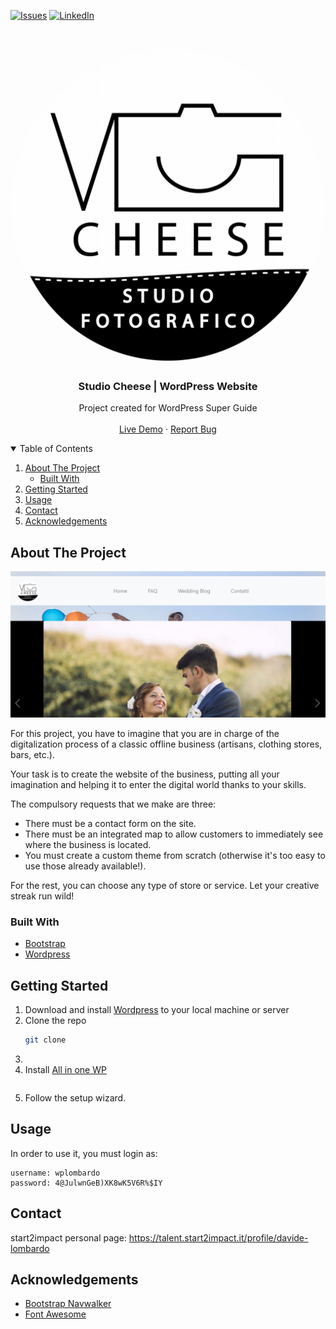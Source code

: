 <!-- PROJECT SHIELDS -->
<!--
*** I'm using markdown "reference style" links for readability.
*** Reference links are enclosed in brackets [ ] instead of parentheses ( ).
*** See the bottom of this document for the declaration of the reference variables
*** for contributors-url, forks-url, etc. This is an optional, concise syntax you may use.
*** https://www.markdownguide.org/basic-syntax/#reference-style-links
-->

[![Issues][issues-shield]][issues-url]
[![LinkedIn][linkedin-shield]][linkedin-url]

<!-- PROJECT LOGO -->
<br />
<p align="center">
  <a href="">
    <img src="/img/cheese-logo.jpg" alt="Screenshot" style="border-radius: 9999px;">
  </a>

  <h3 align="center">Studio Cheese | WordPress Website</h3>

  <p align="center">
    Project created for WordPress Super Guide
    <br />
    <br />
    <a href="">Live Demo</a>
    ·
    <a href="/issues">Report Bug</a>
  </p>
</p>

<!-- TABLE OF CONTENTS -->
<details open="open">
  <summary>Table of Contents</summary>
  <ol>
    <li>
      <a href="#about-the-project">About The Project</a>
      <ul>
        <li><a href="#built-with">Built With</a></li>
      </ul>
    </li>
    <li><a href="#getting-started">Getting Started</a></li>
    <li><a href="#usage">Usage</a></li>
    <li><a href="#contact">Contact</a></li>
    <li><a href="#acknowledgements">Acknowledgements</a></li>
  </ol>
</details>

<!-- ABOUT THE PROJECT -->

## About The Project

[![Website Screenshot][product-screenshot]](https://example.com)

For this project, you have to imagine that you are in charge of the digitalization process of a classic offline business (artisans, clothing stores, bars, etc.).

Your task is to create the website of the business, putting all your imagination and helping it to enter the digital world thanks to your skills.

The compulsory requests that we make are three:
- There must be a contact form on the site.
- There must be an integrated map to allow customers to immediately see where the business is located.
- You must create a custom theme from scratch (otherwise it's too easy to use those already available!).

For the rest, you can choose any type of store or service. Let your creative streak run wild!

### Built With

- [Bootstrap](https://getbootstrap.com)
- [Wordpress](https://wordpress.org)

<!-- GETTING STARTED -->

## Getting Started

1. Download and install [Wordpress](https://wordpress.org) to your local machine or server
2. Clone the repo
   ```sh
   git clone 
   ```
3. 
4. Install [ All in one WP ](https://it.wordpress.org/plugins/all-in-one-wp-migration/) 
   ```
   
   ```
5. Follow the setup wizard.


<!-- Usage -->

## Usage

In order to use it, you must login as:

```text
username: wplombardo
password: 4@JulwnGeB)XK8wK5V6R%$IY
```

<!-- CONTACT -->

## Contact

start2impact personal page: https://talent.start2impact.it/profile/davide-lombardo

<!-- ACKNOWLEDGEMENTS -->

## Acknowledgements

- [Bootstrap Navwalker](https://github.com/wp-bootstrap/wp-bootstrap-navwalker/)
- [Font Awesome](https://fontawesome.com)

<!-- MARKDOWN LINKS & IMAGES -->
<!-- https://www.markdownguide.org/basic-syntax/#reference-style-links -->

[issues-shield]: https://img.shields.io/github/issues/davide-lombardo/studio-cheese-theme/repo.svg?style=for-the-badge
[issues-url]: https://github.com/davide-lombardo/studio-cheese-theme/issues
[linkedin-shield]: https://img.shields.io/badge/-LinkedIn-black.svg?style=for-the-badge&logo=linkedin&colorB=555
[linkedin-url]: https://www.linkedin.com/in/davide-lombardo-profile/
[product-screenshot]: img/logo.png
